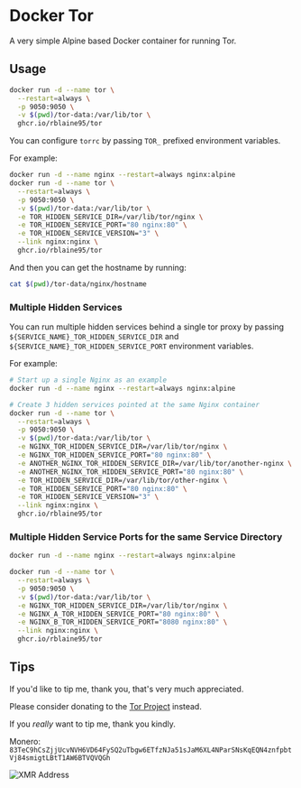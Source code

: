 # Docker Tor

A very simple Alpine based Docker container for running Tor.

## Usage

```sh
docker run -d --name tor \
  --restart=always \
  -p 9050:9050 \
  -v $(pwd)/tor-data:/var/lib/tor \
  ghcr.io/rblaine95/tor
```

You can configure `torrc` by passing `TOR_` prefixed environment variables.

For example:

```sh
docker run -d --name nginx --restart=always nginx:alpine
docker run -d --name tor \
  --restart=always \
  -p 9050:9050 \
  -v $(pwd)/tor-data:/var/lib/tor \
  -e TOR_HIDDEN_SERVICE_DIR=/var/lib/tor/nginx \
  -e TOR_HIDDEN_SERVICE_PORT="80 nginx:80" \
  -e TOR_HIDDEN_SERVICE_VERSION="3" \
  --link nginx:nginx \
  ghcr.io/rblaine95/tor
```

And then you can get the hostname by running:

```sh
cat $(pwd)/tor-data/nginx/hostname
```

### Multiple Hidden Services

You can run multiple hidden services behind a single tor proxy by passing `${SERVICE_NAME}_TOR_HIDDEN_SERVICE_DIR` and
`${SERVICE_NAME}_TOR_HIDDEN_SERVICE_PORT` environment variables.

For example:

```sh
# Start up a single Nginx as an example
docker run -d --name nginx --restart=always nginx:alpine

# Create 3 hidden services pointed at the same Nginx container
docker run -d --name tor \
  --restart=always \
  -p 9050:9050 \
  -v $(pwd)/tor-data:/var/lib/tor \
  -e NGINX_TOR_HIDDEN_SERVICE_DIR=/var/lib/tor/nginx \
  -e NGINX_TOR_HIDDEN_SERVICE_PORT="80 nginx:80" \
  -e ANOTHER_NGINX_TOR_HIDDEN_SERVICE_DIR=/var/lib/tor/another-nginx \
  -e ANOTHER_NGINX_TOR_HIDDEN_SERVICE_PORT="80 nginx:80" \
  -e TOR_HIDDEN_SERVICE_DIR=/var/lib/tor/other-nginx \
  -e TOR_HIDDEN_SERVICE_PORT="80 nginx:80" \
  -e TOR_HIDDEN_SERVICE_VERSION="3" \
  --link nginx:nginx \
  ghcr.io/rblaine95/tor
```

### Multiple Hidden Service Ports for the same Service Directory

```sh
docker run -d --name nginx --restart=always nginx:alpine

docker run -d --name tor \
  --restart=always \
  -p 9050:9050 \
  -v $(pwd)/tor-data:/var/lib/tor \
  -e NGINX_TOR_HIDDEN_SERVICE_DIR=/var/lib/tor/nginx \
  -e NGINX_A_TOR_HIDDEN_SERVICE_PORT="80 nginx:80" \
  -e NGINX_B_TOR_HIDDEN_SERVICE_PORT="8080 nginx:80" \
  --link nginx:nginx \
  ghcr.io/rblaine95/tor
```

## Tips

If you'd like to tip me, thank you, that's very much appreciated.

Please consider donating to the [Tor Project](https://donate.torproject.org) instead.

If you _really_ want to tip me, thank you kindly.

Monero: `83TeC9hCsZjjUcvNVH6VD64FySQ2uTbgw6ETfzNJa51sJaM6XL4NParSNsKqEQN4znfpbtVj84smigtLBtT1AW6BTVQVQGh`

![XMR Address](https://api.qrserver.com/v1/create-qr-code/?data=83TeC9hCsZjjUcvNVH6VD64FySQ2uTbgw6ETfzNJa51sJaM6XL4NParSNsKqEQN4znfpbtVj84smigtLBtT1AW6BTVQVQGh&amp;size=150x150 "83TeC9hCsZjjUcvNVH6VD64FySQ2uTbgw6ETfzNJa51sJaM6XL4NParSNsKqEQN4znfpbtVj84smigtLBtT1AW6BTVQVQGh")
